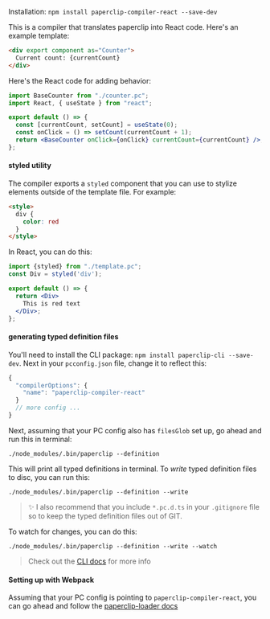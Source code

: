 

Installation: `npm install paperclip-compiler-react --save-dev`

This is a compiler that translates paperclip into React code. Here's an example template:

```html
<div export component as="Counter">
  Current count: {currentCount}
</div>
```

Here's the React code for adding behavior:

```jsx
import BaseCounter from "./counter.pc";
import React, { useState } from "react";

export default () => {
  const [currentCount, setCount] = useState(0);
  const onClick = () => setCount(currentCount + 1);
  return <BaseCounter onClick={onClick} currentCount={currentCount} />;
};
```

#### styled utility

The compiler exports a `styled` component that you can use to stylize elements outside of the template file. For example:

```html
<style>
  div {
    color: red
  }
</style>
```

In React, you can do this:

```jsx
import {styled} from "./template.pc";
const Div = styled('div');

export default () => {
  return <Div>
    This is red text
  </Div>;
};
```

#### generating typed definition files

You'll need to install the CLI package: `npm install paperclip-cli --save-dev`. Next in your `pcconfig.json` file, change it to reflect this:

```javascript
{
  "compilerOptions": {
    "name": "paperclip-compiler-react"
  }
  // more config ...
}
```

Next, assuming that your PC config also has `filesGlob` set up, go ahead and run this in terminal:

```
./node_modules/.bin/paperclip --definition
```

This will print all typed definitions in terminal. To _write_ typed definition files to disc, you can run this:


```
./node_modules/.bin/paperclip --definition --write
```

> ✨ I also recommend that you include `*.pc.d.ts` in your `.gitignore` file so to keep the typed definition files out of GIT. 


To watch for changes, you can do this:


```
./node_modules/.bin/paperclip --definition --write --watch
```

> Check out the [CLI docs](../paperclip-cli) for more info

#### Setting up with Webpack

Assuming that your PC config is pointing to `paperclip-compiler-react`, you can go ahead and follow the 
[paperclip-loader docs](../paperclip-loader)